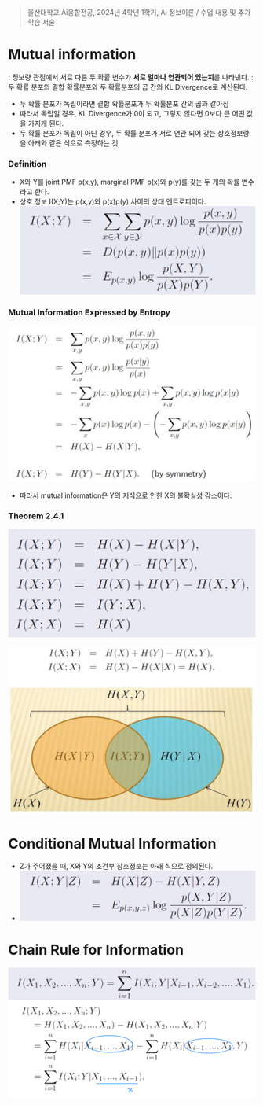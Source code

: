 > 울산대학교 Ai융합전공, 2024년 4학년 1학기, Ai 정보이론 / 수업 내용 및 추가 학습 서술

# Mutual information

: 정보량 관점에서 서로 다른 두 확률 변수가 **서로 얼마나 연관되어 있는지**를 나타낸다.
: 두 확률 분포의 결합 확률분포와 두 확률분포의 곱 간의 KL Divergence로 계산된다.

- 두 확률 분포가 독립이라면 결합 확률분포가 두 확률분포 간의 곱과 같아짐
- 따라서 독립일 경우, KL Divergence가 0이 되고, 그렇지 않다면 0보다 큰 어떤 값을 가지게 된다.
- 두 확률 분포가 독립이 아닌 경우, 두 확률 분포가 서로 연관 되어 갖는 상호정보량을 아래와 같은 식으로 측정하는 것

### Definition

- X와 Y를 joint PMF p(x,y), marginal PMF p(x)와 p(y)를 갖는 두 개의 확률 변수라고 한다.
- 상호 정보 I(X;Y)는 p(x,y)와 p(x)p(y) 사이의 상대 엔트로피이다.
  ![alt text](<Information Theory Attached file/Pasted image 20240325195525.png>)

### Mutual Information Expressed by Entropy

![alt text](<Information Theory Attached file/Pasted image 20240325195740.png>)

- 따라서 mutual information은 Y의 지식으로 인한 X의 불확실성 감소이다.

### Theorem 2.4.1

![alt text](<Information Theory Attached file/Pasted image 20240325195831.png>)

![alt text](<Information Theory Attached file/Pasted image 20240325195904.png>)

# Conditional Mutual Information

- Z가 주어졌을 때, X와 Y의 조건부 상호정보는 아래 식으로 정의된다.
- ![alt text](<Information Theory Attached file/Pasted image 20240325201155.png>)

# Chain Rule for Information

![alt text](<Information Theory Attached file/Pasted image 20240325201333.png>)
![alt text](<Information Theory Attached file/Pasted image 20240325201351.png>)
